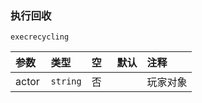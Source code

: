 ### 执行回收

`execrecycling`

| 参数  | 类型     | 空   | 默认 | 注释     |
| :---- | :------- | :--- | :--- | :------- |
| actor | `string` | 否   |      | 玩家对象 |

